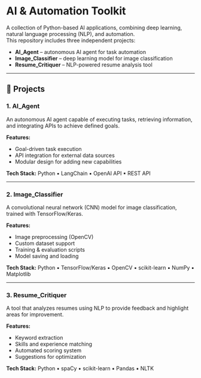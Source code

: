 # AI & Automation Toolkit

A collection of Python-based AI applications, combining deep learning, natural language processing (NLP), and automation.  
This repository includes three independent projects:

- **AI_Agent** – autonomous AI agent for task automation
- **Image_Classifier** – deep learning model for image classification
- **Resume_Critiquer** – NLP-powered resume analysis tool

---

## 📂 Projects

### 1. AI_Agent
An autonomous AI agent capable of executing tasks, retrieving information, and integrating APIs to achieve defined goals.

**Features:**
- Goal-driven task execution
- API integration for external data sources
- Modular design for adding new capabilities

**Tech Stack:** Python ▪ LangChain ▪ OpenAI API ▪ REST API

---

### 2. Image_Classifier
A convolutional neural network (CNN) model for image classification, trained with TensorFlow/Keras.

**Features:**
- Image preprocessing (OpenCV)
- Custom dataset support
- Training & evaluation scripts
- Model saving and loading

**Tech Stack:** Python ▪ TensorFlow/Keras ▪ OpenCV ▪ scikit-learn ▪ NumPy ▪ Matplotlib

---

### 3. Resume_Critiquer
A tool that analyzes resumes using NLP to provide feedback and highlight areas for improvement.

**Features:**
- Keyword extraction
- Skills and experience matching
- Automated scoring system
- Suggestions for optimization

**Tech Stack:** Python ▪ spaCy ▪ scikit-learn ▪ Pandas ▪ NLTK
